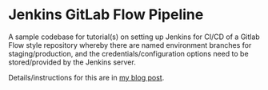 # Jenkins GitLab Flow Pipeline
A sample codebase for tutorial(s) on setting up Jenkins for CI/CD of a Gitlab Flow style repository whereby there are
named environment branches for staging/production, and the credentials/configuration options need to be stored/provided
by the Jenkins server.

Details/instructions for this are in [my blog post](https://blog.programster.org/creating-a-basic-jenkins-pipeline).

